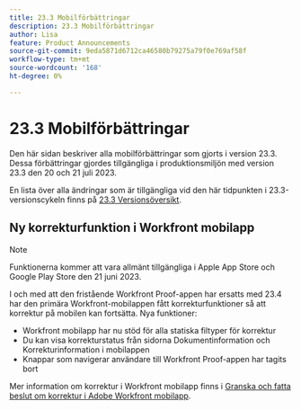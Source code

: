 ```yaml
---
title: 23.3 Mobilförbättringar
description: 23.3 Mobilförbättringar
author: Lisa
feature: Product Announcements
source-git-commit: 9eda5871d6712ca46580b79275a79f0e769af58f
workflow-type: tm+mt
source-wordcount: '168'
ht-degree: 0%

---
```


# 23.3 Mobilförbättringar

Den här sidan beskriver alla mobilförbättringar som gjorts i version 23.3. Dessa förbättringar gjordes tillgängliga i produktionsmiljön med version 23.3 den 20 och 21 juli 2023.

En lista över alla ändringar som är tillgängliga vid den här tidpunkten i 23.3-versionscykeln finns på [23.3 Versionsöversikt](/help/quicksilver/product-announcements/product-releases/23.3-release-activity/23-3-release-overview.md).

## Ny korrekturfunktion i Workfront mobilapp

>[!NOTE]
>
>Funktionerna kommer att vara allmänt tillgängliga i Apple App Store och Google Play Store den 21 juni 2023.

I och med att den fristående Workfront Proof-appen har ersatts med 23.4 har den primära Workfront-mobilappen fått korrekturfunktioner så att korrektur på mobilen kan fortsätta. Nya funktioner:

* Workfront mobilapp har nu stöd för alla statiska filtyper för korrektur
* Du kan visa korrekturstatus från sidorna Dokumentinformation och Korrekturinformation i mobilappen
* Knappar som navigerar användare till Workfront Proof-appen har tagits bort

Mer information om korrektur i Workfront mobilapp finns i [Granska och fatta beslut om korrektur i Adobe Workfront mobilapp](/help/quicksilver/workfront-basics/mobile-apps/using-the-workfront-mobile-app/work-with-proofs-in-mobile-app.md).

